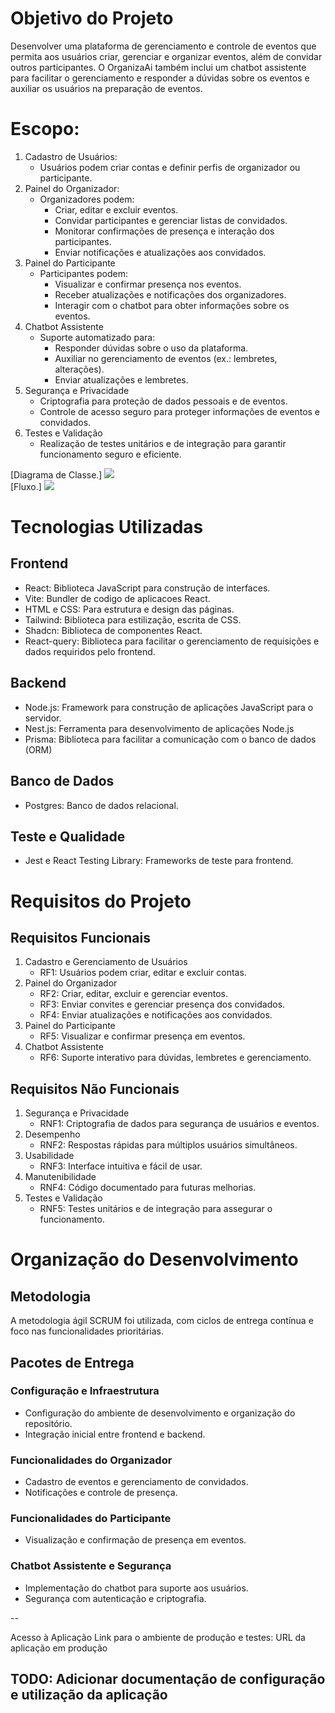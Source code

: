 # Objetivo do Projeto
Desenvolver uma plataforma de gerenciamento e controle de eventos que permita aos usuários criar, gerenciar e organizar eventos, além de convidar outros participantes. O OrganizaAi também inclui um chatbot assistente para facilitar o gerenciamento e responder a dúvidas sobre os eventos e auxiliar os usuários na preparação de eventos.

# Escopo:
1. Cadastro de Usuários:
   * Usuários podem criar contas e definir perfis de organizador ou participante.
2. Painel do Organizador:
   * Organizadores podem:
      * Criar, editar e excluir eventos.
      * Convidar participantes e gerenciar listas de convidados.
      * Monitorar confirmações de presença e interação dos participantes.
      * Enviar notificações e atualizações aos convidados.
3. Painel do Participante
   * Participantes podem:
      * Visualizar e confirmar presença nos eventos.
      * Receber atualizações e notificações dos organizadores.
      * Interagir com o chatbot para obter informações sobre os eventos.
4. Chatbot Assistente
   * Suporte automatizado para:
      * Responder dúvidas sobre o uso da plataforma.
      * Auxiliar no gerenciamento de eventos (ex.: lembretes, alterações).
      * Enviar atualizações e lembretes.
5. Segurança e Privacidade
   * Criptografia para proteção de dados pessoais e de eventos.
   * Controle de acesso seguro para proteger informações de eventos e convidados.
6. Testes e Validação
   * Realização de testes unitários e de integração para garantir funcionamento seguro e eficiente.

[Diagrama de Classe.]
<img src="/assets/img/classDiagram.png">
</br>
[Fluxo.]
<img src="/assets/img/fluxogram.png">

# Tecnologias Utilizadas
## Frontend
* React: Biblioteca JavaScript para construção de interfaces.
* Vite: Bundler de codigo de aplicacoes React.
* HTML e CSS: Para estrutura e design das páginas.
* Tailwind: Biblioteca para estilização, escrita de CSS.
* Shadcn: Biblioteca de componentes React.
* React-query: Biblioteca para facilitar o gerenciamento de requisições e dados requiridos pelo frontend.

## Backend
* Node.js: Framework para construção de aplicações JavaScript para o servidor.
* Nest.js: Ferramenta para desenvolvimento de aplicações Node.js
* Prisma: Biblioteca para facilitar a comunicação com o banco de dados (ORM)

## Banco de Dados
* Postgres: Banco de dados relacional.

## Teste e Qualidade
* Jest e React Testing Library: Frameworks de teste para frontend.

# Requisitos do Projeto
## Requisitos Funcionais
1. Cadastro e Gerenciamento de Usuários
   * RF1: Usuários podem criar, editar e excluir contas.
2. Painel do Organizador
   * RF2: Criar, editar, excluir e gerenciar eventos.
   * RF3: Enviar convites e gerenciar presença dos convidados.
   * RF4: Enviar atualizações e notificações aos convidados.
3. Painel do Participante
   * RF5: Visualizar e confirmar presença em eventos.
4. Chatbot Assistente
   * RF6: Suporte interativo para dúvidas, lembretes e gerenciamento.
## Requisitos Não Funcionais
1. Segurança e Privacidade
   * RNF1: Criptografia de dados para segurança de usuários e eventos.
2. Desempenho
   * RNF2: Respostas rápidas para múltiplos usuários simultâneos.
3. Usabilidade
   * RNF3: Interface intuitiva e fácil de usar.
4. Manutenibilidade
   * RNF4: Código documentado para futuras melhorias.
5. Testes e Validação
   * RNF5: Testes unitários e de integração para assegurar o funcionamento.

# Organização do Desenvolvimento
## Metodologia
A metodologia ágil SCRUM foi utilizada, com ciclos de entrega contínua e foco nas funcionalidades prioritárias.

## Pacotes de Entrega
### Configuração e Infraestrutura
  * Configuração do ambiente de desenvolvimento e organização do repositório.
  * Integração inicial entre frontend e backend.

### Funcionalidades do Organizador
  * Cadastro de eventos e gerenciamento de convidados.
  * Notificações e controle de presença.

### Funcionalidades do Participante
  * Visualização e confirmação de presença em eventos.

### Chatbot Assistente e Segurança
  * Implementação do chatbot para suporte aos usuários.
  * Segurança com autenticação e criptografia.

--

Acesso à Aplicação
Link para o ambiente de produção e testes: URL da aplicação em produção

## TODO: Adicionar documentação de configuração e utilização da aplicação
